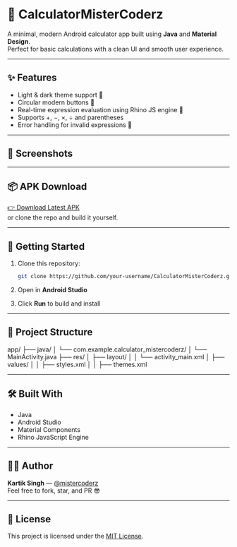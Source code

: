 # 🧮 CalculatorMisterCoderz

A minimal, modern Android calculator app built using **Java** and **Material Design**.  
Perfect for basic calculations with a clean UI and smooth user experience.

---

## ✨ Features

- Light & dark theme support 🌙
- Circular modern buttons 🔘
- Real-time expression evaluation using Rhino JS engine 🧠
- Supports +, −, ×, ÷ and parentheses
- Error handling for invalid expressions 🚫

---

## 📸 Screenshots

---

## 📦 APK Download

[👉 Download Latest APK](https://github.com/your-username/CalculatorMisterCoderz/releases)  
or clone the repo and build it yourself.

---

## 🚀 Getting Started

1. Clone this repository:
    ```bash
    git clone https://github.com/your-username/CalculatorMisterCoderz.git
    ```

2. Open in **Android Studio**

3. Click **Run** to build and install

---

## 📁 Project Structure

app/
├── java/
│ └── com.example.calculator_mistercoderz/
│ └── MainActivity.java
├── res/
│ ├── layout/
│ │ └── activity_main.xml
│ ├── values/
│ │ ├── styles.xml
│ │ ├── themes.xml


---

## 🛠 Built With

- Java
- Android Studio
- Material Components
- Rhino JavaScript Engine

---

## 👨‍💻 Author

**Kartik Singh** — [@mistercoderz](https://github.com/your-username)  
Feel free to fork, star, and PR 😎

---

## 📄 License

This project is licensed under the [MIT License](LICENSE).
